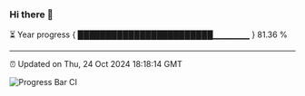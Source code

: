 ### Hi there 👋

⏳ Year progress { ████████████████████████▁▁▁▁▁▁ } 81.36 %

---

⏰ Updated on Thu, 24 Oct 2024 18:18:14 GMT

![Progress Bar CI](https://github.com/liununu/liununu/workflows/Progress%20Bar%20CI/badge.svg)
